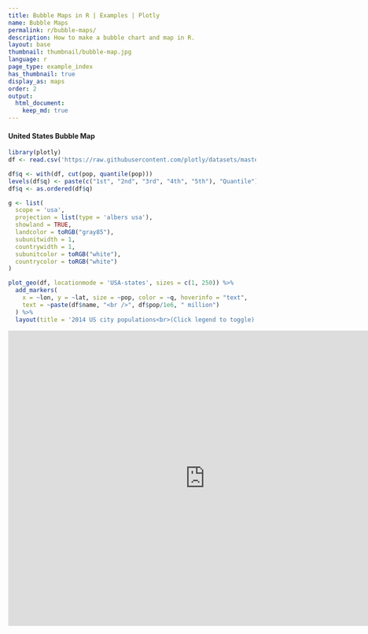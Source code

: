 ```yaml
---
title: Bubble Maps in R | Examples | Plotly
name: Bubble Maps
permalink: r/bubble-maps/
description: How to make a bubble chart and map in R.
layout: base
thumbnail: thumbnail/bubble-map.jpg
language: r
page_type: example_index
has_thumbnail: true
display_as: maps
order: 2
output:
  html_document:
    keep_md: true
---
```




#### United States Bubble Map


```r
library(plotly)
df <- read.csv('https://raw.githubusercontent.com/plotly/datasets/master/2014_us_cities.csv')

df$q <- with(df, cut(pop, quantile(pop)))
levels(df$q) <- paste(c("1st", "2nd", "3rd", "4th", "5th"), "Quantile")
df$q <- as.ordered(df$q)

g <- list(
  scope = 'usa',
  projection = list(type = 'albers usa'),
  showland = TRUE,
  landcolor = toRGB("gray85"),
  subunitwidth = 1,
  countrywidth = 1,
  subunitcolor = toRGB("white"),
  countrycolor = toRGB("white")
)

plot_geo(df, locationmode = 'USA-states', sizes = c(1, 250)) %>%
  add_markers(
    x = ~lon, y = ~lat, size = ~pop, color = ~q, hoverinfo = "text",
    text = ~paste(df$name, "<br />", df$pop/1e6, " million")
  ) %>%
  layout(title = '2014 US city populations<br>(Click legend to toggle)', geo = g)
```

<iframe src="https://plot.ly/~RPlotBot/3105.embed" width="800" height="600" id="igraph" scrolling="no" seamless="seamless" frameBorder="0"> </iframe>
